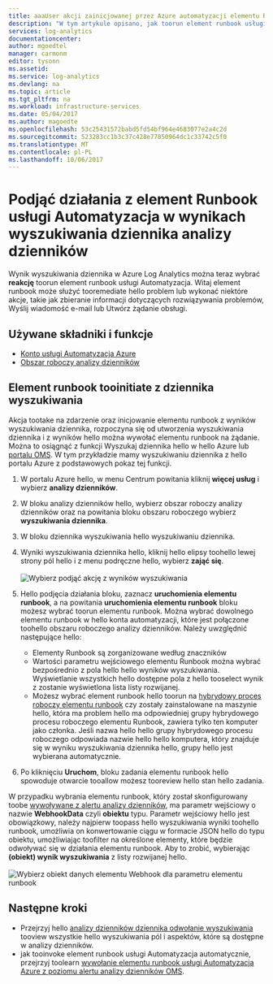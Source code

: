 ```yaml
---
title: aaaUser akcji zainicjowanej przez Azure automatyzacji elementu Runbook w Log Analytics | Dokumentacja firmy Microsoft
description: "W tym artykule opisano, jak toorun element runbook usługi Automatyzacja z analizy dzienników wyszukiwanie wyników na żądanie."
services: log-analytics
documentationcenter: 
author: mgoedtel
manager: carmonm
editor: tysonn
ms.assetid: 
ms.service: log-analytics
ms.devlang: na
ms.topic: article
ms.tgt_pltfrm: na
ms.workload: infrastructure-services
ms.date: 05/04/2017
ms.author: magoedte
ms.openlocfilehash: 53c25431572babd5fd54bf964e4683077e2a4c2d
ms.sourcegitcommit: 523283cc1b3c37c428e77850964dc1c33742c5f0
ms.translationtype: MT
ms.contentlocale: pl-PL
ms.lasthandoff: 10/06/2017
---
```

# <a name="take-action-with-an-automation-runbook-from-a-log-analytics-log-search-result"></a>Podjąć działania z element Runbook usługi Automatyzacja w wynikach wyszukiwania dziennika analizy dzienników

Wynik wyszukiwania dziennika w Azure Log Analytics można teraz wybrać **reakcję** toorun element runbook usługi Automatyzacja.  Witaj element runbook może służyć tooremediate hello problem lub wykonać niektóre akcje, takie jak zbieranie informacji dotyczących rozwiązywania problemów, Wyślij wiadomość e-mail lub Utwórz żądanie obsługi. 

## <a name="components-and-features-used"></a>Używane składniki i funkcje
* [Konto usługi Automatyzacja Azure](../automation/automation-offering-get-started.md)
* [Obszar roboczy analizy dzienników](../log-analytics/log-analytics-overview.md)

## <a name="tooinitiate-runbook-from-log-search"></a>Element runbook tooinitiate z dziennika wyszukiwania

Akcja tootake na zdarzenie oraz inicjowanie elementu runbook z wyników wyszukiwania dziennika, rozpoczyna się od utworzenia wyszukiwania dziennika i z wyników hello można wywołać elementu runbook na żądanie.  Można to osiągnąć z funkcji Wyszukaj dziennika hello w hello Azure lub [portalu OMS](../log-analytics/log-analytics-log-searches.md).  W tym przykładzie mamy wyszukiwaniu dziennika z hello portalu Azure z podstawowych pokaz tej funkcji.

1. W portalu Azure hello, w menu Centrum powitania kliknij **więcej usług** i wybierz **analizy dzienników**.  
2. W bloku analizy dzienników hello, wybierz obszar roboczy analizy dzienników oraz na powitania bloku obszaru roboczego wybierz **wyszukiwania dziennika**.  
3. W bloku dziennika wyszukiwania hello wyszukiwaniu dziennika.  
4. Wyniki wyszukiwania dziennika hello, kliknij hello elipsy toohello lewej strony pól hello i z menu podręczne hello, wybierz **zająć się**.<br><br> ![Wybierz podjąć akcję z wyników wyszukiwania](./media/log-analytics-log-search-takeaction/log-search-takeaction-menuoption.png) 
5. Hello podjęcia działania bloku, zaznacz **uruchomienia elementu runbook**, a na powitania **uruchomienia elementu runbook** bloku możesz wybrać toorun elementu runbook.  Można wybrać dowolnego elementu runbook w hello konta automatyzacji, które jest połączone toohello obszaru roboczego analizy dzienników.  Należy uwzględnić następujące hello:

    * Elementy Runbook są zorganizowane według znaczników
    * Wartości parametru wejściowego elementu Runbook można wybrać bezpośrednio z pola hello hello wyników wyszukiwania.  Wyświetlanie wszystkich hello dostępne pola z hello tooselect wynik z zostanie wyświetlona lista listy rozwijanej.  
    * Możesz wybrać element runbook hello toorun na [hybrydowy proces roboczy elementu runbook](../automation/automation-hybrid-runbook-worker.md) czy zostały zainstalowane na maszynie hello, która ma problem hello ma odpowiedniej grupy hybrydowego procesu roboczego elementu Runbook, zawiera tylko ten komputer jako członka.  Jeśli nazwa hello hello grupy hybrydowego procesu roboczego odpowiada nazwie hello hello komputera, który znajduje się w wyniku wyszukiwania dziennika hello, grupy hello jest wybierana automatycznie.    

6. Po kliknięciu **Uruchom**, bloku zadania elementu runbook hello spowoduje otwarcie tooallow możesz tooreview hello stan hello zadania.   

W przypadku wybrania elementu runbook, który został skonfigurowany toobe [wywoływane z alertu analizy dzienników](../automation/automation-invoke-runbook-from-omsla-alert.md), ma parametr wejściowy o nazwie **WebhookData** czyli **obiektu** typu.  Parametr wejściowy hello jest obowiązkowy, należy najpierw toopass hello wyszukiwania wyniki toohello runbook, umożliwia on konwertowanie ciągu w formacie JSON hello do typu obiektu, umożliwiając toofilter na określone elementy, które będzie odwoływać się w działania elementu runbook.  Aby to zrobić, wybierając **(obiekt) wynik wyszukiwania** z listy rozwijanej hello.<br><br> ![Wybierz obiekt danych elementu Webhook dla parametru elementu runbook](media/log-analytics-log-search-takeaction/select-runbook-and-properties.png)   
    
## <a name="next-steps"></a>Następne kroki

* Przejrzyj hello [analizy dzienników dziennika odwołanie wyszukiwania](log-analytics-search-reference.md) tooview wszystkie hello wyszukiwania pól i aspektów, które są dostępne w analizy dzienników.
* jak tooinvoke element runbook usługi Automatyzacja automatycznie, przejrzyj toolearn [wywołanie elementu runbook usługi Automatyzacja Azure z poziomu alertu analizy dzienników OMS](../automation/automation-invoke-runbook-from-omsla-alert.md).  
